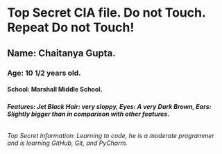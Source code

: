 # <h1> Top Secret CIA file. Do not Touch. Repeat Do not Touch!
## <h2> Name: Chaitanya Gupta.
### <h3> Age: 10 1/2 years old.
#### <h4> School: Marshall Middle School.
##### <h5> Features: Jet Black Hair: very sloppy, Eyes: A very Dark Brown, Ears: Slightly bigger than in comparison with other features.
###### <h6> Top Secret Information: Learning to code, he is a moderate programmer and is learning GitHub, Git, and PyCharm.
 
